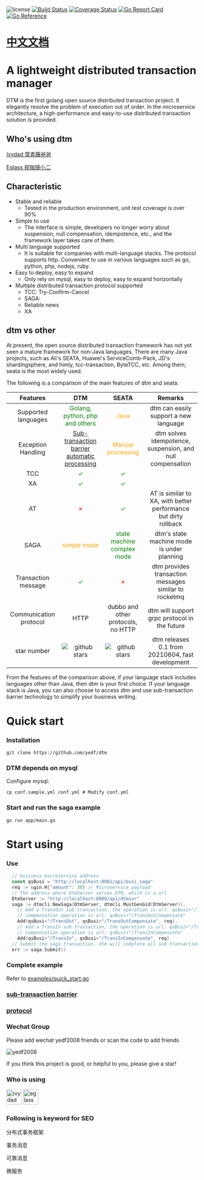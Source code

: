 ![license](https://img.shields.io/github/license/yedf/dtm)
[![Build Status](https://travis-ci.com/yedf/dtm.svg?branch=main)](https://travis-ci.com/yedf/dtm)
[![Coverage Status](https://coveralls.io/repos/github/yedf/dtm/badge.svg?branch=main)](https://coveralls.io/github/yedf/dtm?branch=main)
[![Go Report Card](https://goreportcard.com/badge/github.com/yedf/dtm)](https://goreportcard.com/report/github.com/yedf/dtm)
[![Go Reference](https://pkg.go.dev/badge/github.com/yedf/dtm.svg)](https://pkg.go.dev/github.com/yedf/dtm)

# [中文文档](./README-cn.md)

# A lightweight distributed transaction manager

DTM is the first golang open source distributed transaction project. It elegantly resolve the problem of execution out of order. In the microservice architecture, a high-performance and easy-to-use distributed transaction solution is provided.

## Who's using dtm

[Ivydad 常青藤爸爸](https://ivydad.com)

[Eglass 视咖镜小二](https://epeijing.cn)

## Characteristic

* Stable and reliable
  + Tested in the production environment, unit test coverage is over 90%
* Simple to use
  + The interface is simple, developers no longer worry about suspension, null compensation, idempotence, etc., and the framework layer takes care of them.
* Multi language supported
  + It is suitable for companies with multi-language stacks. The protocol supports http. Convenient to use in various languages ​​such as go, python, php, nodejs, ruby.
* Easy to deploy, easy to expand
  + Only rely on mysql, easy to deploy, easy to expand horizontally
* Multiple distributed transaction protocol supported
  + TCC: Try-Confirm-Cancel
  + SAGA:
  + Reliable news
  + XA

## dtm vs other

At present, the open source distributed transaction framework has not yet seen a mature framework for non-Java languages. There are many Java projects, such as Ali's SEATA, Huawei's ServiceComb-Pack, JD's shardingsphere, and himly, tcc-transaction, ByteTCC, etc. Among them, seata is the most widely used.

The following is a comparison of the main features of dtm and seata:

| Features | DTM | SEATA | Remarks |
|:-----:|:----:|:----:|:----:|
| Supported languages| <span style="color:green">Golang, python, php and others</span> | <span style="color:orange">Java</span> |dtm can easily support a new language|
|Exception Handling| <span style="color:green">[Sub-transaction barrier automatic processing](./doc/barrier-en.md)</span>|<span style="color:orange">Manual processing</span> | dtm solves idempotence, suspension, and null compensation|
| TCC| <span style="color:green">✓</span>|<span style="color:green">✓</span>||
| XA|<span style="color:green">✓</span>|<span style="color:green">✓</span>||
|AT |<span style="color:red">✗</span>|<span style="color:green">✓</span>|AT is similar to XA, with better performance but dirty rollback|
| SAGA |<span style="color:orange">simple mode</span> |<span style="color:green">state machine complex mode</span> |dtm's state machine mode is under planning|
|Transaction message|<span style="color:green">✓</span>|<span style="color:red">✗</span>|dtm provides transaction messages similar to rocketmq|
|Communication protocol|HTTP|dubbo and other protocols, no HTTP|dtm will support grpc protocol in the future|
|star number|<img src="https://img.shields.io/github/stars/yedf/dtm.svg?style=social" alt="github stars"/>|<img src="https://img.shields.io/github/stars/seata/seata.svg?style=social" alt="github stars"/>|dtm releases 0.1 from 20210604, fast development|

From the features of the comparison above, if your language stack includes languages ​​other than Java, then dtm is your first choice. If your language stack is Java, you can also choose to access dtm and use sub-transaction barrier technology to simplify your business writing.

# Quick start
### Installation
`git clone https://github.com/yedf/dtm`
### DTM depends on mysql

Configure mysql:

`cp conf.sample.yml conf.yml # Modify conf.yml`

### Start and run the saga example
`go run app/main.go`

# Start using

### Use
``` go
  // business microservice address
  const qsBusi = "http://localhost:8081/api/busi_saga"
  req := &gin.H{"amount": 30} // Microservice payload
  // The address where DtmServer serves DTM, which is a url
  DtmServer := "http://localhost:8080/api/dtmsvr"
  saga := dtmcli.NewSaga(DtmServer, dtmcli.MustGenGid(DtmServer)).
    // Add a TransOut sub-transaction, the operation is url: qsBusi+"/TransOut"，
    // compensation operation is url: qsBusi+"/TransOutCompensate"
    Add(qsBusi+"/TransOut", qsBusi+"/TransOutCompensate", req).
    // Add a TransIn sub-transaction, the operation is url: qsBusi+"/TransOut"，
    // compensation operation is url: qsBusi+"/TransInCompensate"
    Add(qsBusi+"/TransIn", qsBusi+"/TransInCompensate", req)
  // Submit the saga transaction, dtm will complete all sub-transactions/rollback all sub-transactions
  err := saga.Submit()
```
### Complete example

Refer to [examples/quick_start.go](./examples/quick_start.go)

### [sub-transaction barrier](./doc/barrier-en.md)

### [protocol](./doc/protocol-en.md)

### Wechat Group

Please add wechat yedf2008 friends or scan the code to add friends

![yedf2008](http://service.ivydad.com/cover/dubbingb6b5e2c0-2d2a-cd59-f7c5-c6b90aceb6f1.jpeg)

If you think this project is good, or helpful to you, please give a star!

### Who is using
<div style='vertical-align: middle'>
    <img alt='ivydad' height='40'  src='https://www.ivydad.com/_nuxt/img/header-logo.2645ad5.png'  /img>
    <img alt='eglass' height='40'  src='https://img.epeijing.cn/official-website/assets/logo.png'  /img>
</div>

### Following is keyword for SEO

分布式事务框架

事务消息

可靠消息

微服务

